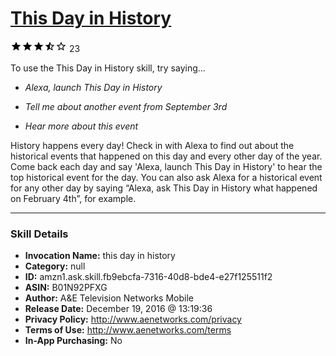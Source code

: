 # [This Day in History](http://alexa.amazon.com/#skills/amzn1.ask.skill.fb9ebcfa-7316-40d8-bde4-e27f125511f2)
![3.7 stars](../../images/ic_star_black_18dp_1x.png)![3.7 stars](../../images/ic_star_black_18dp_1x.png)![3.7 stars](../../images/ic_star_black_18dp_1x.png)![3.7 stars](../../images/ic_star_half_black_18dp_1x.png)![3.7 stars](../../images/ic_star_border_black_18dp_1x.png) 23

To use the This Day in History skill, try saying...

* *Alexa, launch This Day in History*

* *Tell me about another event from September 3rd*

* *Hear more about this event*

History happens every day! Check in with Alexa to find out about the historical events that happened on this day and every other day of the year. Come back each day and say 'Alexa, launch This Day in History' to hear the top historical event for the day. You can also ask Alexa for a historical event for any other day by saying “Alexa, ask This Day in History what happened on February 4th”, for example.

***

### Skill Details

* **Invocation Name:** this day in history
* **Category:** null
* **ID:** amzn1.ask.skill.fb9ebcfa-7316-40d8-bde4-e27f125511f2
* **ASIN:** B01N92PFXG
* **Author:** A&E Television Networks Mobile
* **Release Date:** December 19, 2016 @ 13:19:36
* **Privacy Policy:** http://www.aenetworks.com/privacy
* **Terms of Use:** http://www.aenetworks.com/terms
* **In-App Purchasing:** No
